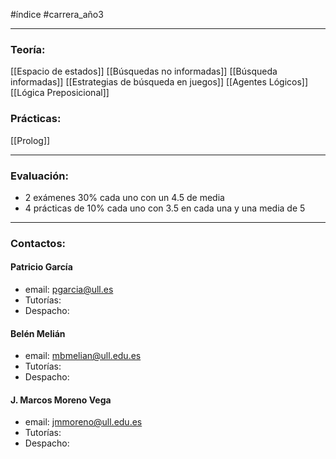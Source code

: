 #índice #carrera_año3 
___
### Teoría:
[[Espacio de estados]]
[[Búsquedas no informadas]]
[[Búsqueda informadas]]
[[Estrategias de búsqueda en juegos]]
[[Agentes Lógicos]]
[[Lógica Preposicional]]
### Prácticas:
[[Prolog]]

___
### Evaluación:
+ 2 exámenes 30% cada uno con un 4.5 de media
+ 4 prácticas de 10% cada uno con 3.5 en cada una y una media de 5
___
### Contactos:
#### Patricio García
+ email: pgarcia@ull.es
+ Tutorías:
+ Despacho:
#### Belén Melián
+ email: mbmelian@ull.edu.es
+ Tutorías:
+ Despacho:
#### J. Marcos Moreno Vega
+ email: jmmoreno@ull.edu.es
+ Tutorías:
+ Despacho: